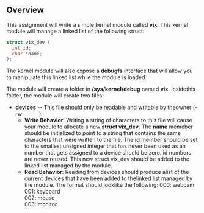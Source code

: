 ## Overview 

This assignment will write a simple kernel module called **vix**.
This kernel module will manage a linked list of the following struct: <br />

```c
struct vix_dev {
  int id;
  char *name;
};
```
The kernel module will also expose a **debugfs** interface that will allow you to manipulate this linked list while the module is loaded. <br />

The module will create a folder in **/sys/kernel/debug** named **vix**. Insidethis folder, the module will create two files: <br />
  * **devices** -- This file should only be readable and writable by theowner (-rw-------).
    * **Write Behavior**: Writing a string of characters to this file will cause your module to allocate a new **struct vix_dev**. The **name** memeber should be
        initialized to point to a string that contains the same characters that were written to the file. The **id** member should be set to the smallest unsigned
        integer that has never been used as an number that gets assigned to a device should be zero. id numbers are never reused. This new struct vix_dev should be 
        added to the linked list managed by the module.
    * **Read Behavior**: Reading from devices should produce alist of the current devices that have been added to thelinked list managed by the module. The format should looklike the following:
    000: webcam <br />
    001: keyboard <br />
    002: mouse <br />
    003: monitor <br />
